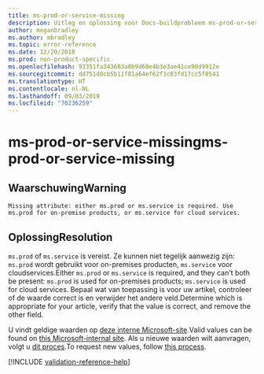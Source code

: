 ```yaml
---
title: ms-prod-or-service-missing
description: Uitleg en oplossing voor Docs-buildprobleem ms-prod-or-service-missing
author: meganbradley
ms.author: mbradley
ms.topic: error-reference
ms.date: 12/20/2018
ms.prod: non-product-specific
ms.openlocfilehash: 93351fa343603a0b9d60e4b3e3ae41ce90d9912e
ms.sourcegitcommit: dd751d0cb5b11f81a64ef62f3c83fd17cc5f0541
ms.translationtype: HT
ms.contentlocale: nl-NL
ms.lasthandoff: 09/03/2019
ms.locfileid: "70236259"
---
```

# <a name="ms-prod-or-service-missing"></a><span data-ttu-id="b184a-103">ms-prod-or-service-missing</span><span class="sxs-lookup"><span data-stu-id="b184a-103">ms-prod-or-service-missing</span></span>

## <a name="warning"></a><span data-ttu-id="b184a-104">Waarschuwing</span><span class="sxs-lookup"><span data-stu-id="b184a-104">Warning</span></span>

`Missing attribute: either ms.prod or ms.service is required. Use ms.prod for on-premise products, or ms.service for cloud services.`

## <a name="resolution"></a><span data-ttu-id="b184a-105">Oplossing</span><span class="sxs-lookup"><span data-stu-id="b184a-105">Resolution</span></span>

<span data-ttu-id="b184a-106">`ms.prod` of `ms.service` is vereist. Ze kunnen niet tegelijk aanwezig zijn: `ms.prod` wordt gebruikt voor on-premises producten, `ms.service` voor cloudservices.</span><span class="sxs-lookup"><span data-stu-id="b184a-106">Either `ms.prod` or `ms.service` is required, and they can't both be present: `ms.prod` is used for on-premises products; `ms.service` is used for cloud services.</span></span> <span data-ttu-id="b184a-107">Bepaal wat van toepassing is voor uw artikel, controleer of de waarde correct is en verwijder het andere veld.</span><span class="sxs-lookup"><span data-stu-id="b184a-107">Determine which is appropriate for your article, verify that the value is correct, and remove the other field.</span></span>

<span data-ttu-id="b184a-108">U vindt geldige waarden op [deze interne Microsoft-site](https://docsmetadatatool.azurewebsites.net/allowlists).</span><span class="sxs-lookup"><span data-stu-id="b184a-108">Valid values can be found on [this Microsoft-internal site](https://docsmetadatatool.azurewebsites.net/allowlists).</span></span> <span data-ttu-id="b184a-109">Als u nieuwe waarden wilt aanvragen, volgt u [dit proces](https://review.docs.microsoft.com/help/contribute/metadata-changes?branch=master).</span><span class="sxs-lookup"><span data-stu-id="b184a-109">To request new values, follow [this process](https://review.docs.microsoft.com/help/contribute/metadata-changes?branch=master).</span></span>

<!--make sure to add this file to your includes folder and verify the path-->
[!INCLUDE [validation-reference-help](includes/validation-reference-help.md)]
